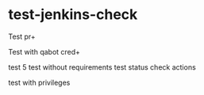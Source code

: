 # test-jenkins-check

Test pr+

Test with qabot cred+

test 5
test without requirements
test status check actions

test with privileges

